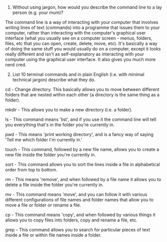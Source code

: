 1. Without using jargon, how would you describe the command line to a lay person (e.g. your mum)?

The command line is a way of interacting with your computer that involves writing lines of text (commands) into a programme that issues them to your computer, rather than interacting with the computer's graphical user interface (what you usually see on a computer screen - menus, folders, files, etc that you can open, create, delete, move, etc). It's basically a way of doing the same stuff you would usually do on a computer, except it looks really different and isn't as self-explanatory as interacting with your computer using the graphical user interface. It also gives you much more nerd cred.


2. List 10 terminal commands and in plain English (i.e. with minimal technical jargon) describe what they do.

cd - Change directory. This basically allows you to move between different folders that are nested within each other (a directory is the same thing as a folder).

mkdir - This allows you to make a new directory (i.e. a folder).

ls - This command means 'list', and if you use it the command line will tell you everything that's in the folder you're currently in.

pwd - This means 'print working directory', and is a fancy way of saying 'Tell me which folder I'm currently in.'

touch - This command, followed by a new file name, allows you to create a new file inside the folder you're currently in.

sort - This command allows you to sort the lines inside a file in alphabetical order from top to bottom.

rm - This means 'remove', and when followed by a file name it allows you to delete a file inside the folder you're currently in.

mv - This command means 'move', and you can follow it with various different configurations of file names and folder names that allow you to move a file or folder or rename a file.

cp - This command means 'copy', and when followed by various things it allows you to copy files into folders, copy and rename a file, etc.

grep - This command allows you to search for particular pieces of text inside a file or within file names inside a folder.